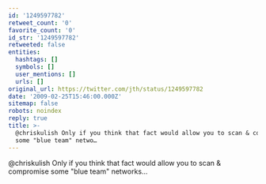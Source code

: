 ```yaml
---
id: '1249597782'
retweet_count: '0'
favorite_count: '0'
id_str: '1249597782'
retweeted: false
entities:
  hashtags: []
  symbols: []
  user_mentions: []
  urls: []
original_url: https://twitter.com/jth/status/1249597782
date: '2009-02-25T15:46:00.000Z'
sitemap: false
robots: noindex
reply: true
title: >-
  @chriskulish Only if you think that fact would allow you to scan & compromise
  some "blue team" netwo…
---
```


@chriskulish Only if you think that fact would allow you to scan & compromise some "blue team" networks...